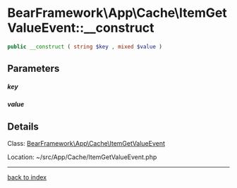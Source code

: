 # BearFramework\App\Cache\ItemGetValueEvent::__construct

```php
public __construct ( string $key , mixed $value )
```

## Parameters

##### key

##### value

## Details

Class: [BearFramework\App\Cache\ItemGetValueEvent](bearframework.app.cache.itemgetvalueevent.class.md)

Location: ~/src/App/Cache/ItemGetValueEvent.php

---

[back to index](index.md)

